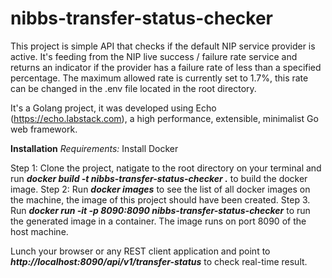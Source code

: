 # nibbs-transfer-status-checker

This project is simple API that checks if the default NIP service provider is active. 
It's feeding from the NIP live success / failure rate service and returns an indicator if the provider has a failure rate of less than a specified percentage.
The maximum allowed rate is currently set to 1.7%, this rate can be changed in the .env file located in the root directory.

It's a Golang project, it was developed using Echo (https://echo.labstack.com), a high performance, extensible, minimalist Go web framework.

<b>Installation</b>
<i>Requirements:</i>
Install Docker

Step 1: Clone the project, natigate to the root directory on your terminal and run <b><i>docker build -t nibbs-transfer-status-checker .</i></b> to build the docker image.
Step 2: Run <b><i>docker images</i></b> to see the list of all docker images on the machine, the image of this project should have been created.
Step 3. Run <b><i>docker run -it -p 8090:8090 nibbs-transfer-status-checker</i></b> to run the generated image in a container. The image runs on port 8090 of the host machine.

Lunch your browser or any REST client application and point to <b><i>http://localhost:8090/api/v1/transfer-status</i></b> to check real-time result.
